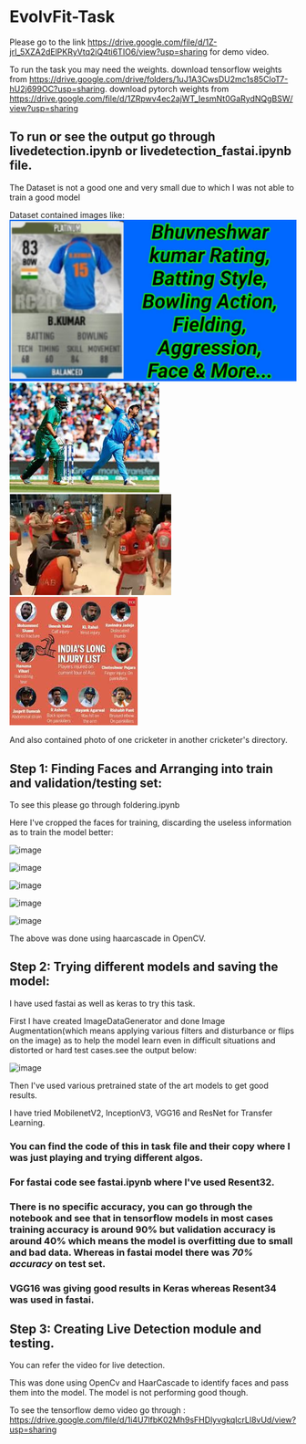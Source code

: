 # EvolvFit-Task

Please go to the link https://drive.google.com/file/d/1Z-jrI_5XZA2dElPKRyVtq2iQ4ti6TIO6/view?usp=sharing for demo video.

To run the task you may need the weights. download tensorflow weights from https://drive.google.com/drive/folders/1uJ1A3CwsDU2mc1s85CloT7-hU2j699OC?usp=sharing.
download pytorch weights from https://drive.google.com/file/d/1ZRpwv4ec2ajWT_IesmNt0GaRydNQgBSW/view?usp=sharing

## To run or see the output go through livedetection.ipynb or livedetection_fastai.ipynb file.

The Dataset is not a good one and very small due to which I was not able to train a good model

Dataset contained images like:
![alt text](https://github.com/raisinghanii/EvolvFit-Task/blob/master/images/bhuvneshwar_kumar/c965e47869.jpg)
![alt text](https://github.com/raisinghanii/EvolvFit-Task/blob/master/images/jasprit_bumrah/2751420e7e.jpg)
![alt text](https://github.com/raisinghanii/EvolvFit-Task/blob/master/images/mohammed_shami/fdae0c1962.jpg)
![alt text](https://github.com/raisinghanii/EvolvFit-Task/blob/master/images/ravindra_jadeja/e96843617c.jpg)

And also contained photo of one cricketer in another cricketer's directory.

## Step 1: Finding Faces and Arranging into train and validation/testing set:

To see this please go through foldering.ipynb

Here I've cropped the faces for training, discarding the useless information as to train the model better:

![image](https://user-images.githubusercontent.com/46864533/118836323-5e0d1480-b8e1-11eb-865e-f09ccf392b1d.png)

![image](https://user-images.githubusercontent.com/46864533/118835781-edfe8e80-b8e0-11eb-80d6-380dd06a061d.png)

![image](https://user-images.githubusercontent.com/46864533/118835856-fce54100-b8e0-11eb-9c74-d17fca0a4e37.png)

![image](https://user-images.githubusercontent.com/46864533/118835913-0a023000-b8e1-11eb-964d-446148e8bbea.png)

![image](https://user-images.githubusercontent.com/46864533/118836144-3d44bf00-b8e1-11eb-9dd3-978f31fce17f.png)

The above was done using haarcascade in OpenCV.

## Step 2: Trying different models and saving the model:

I have used fastai as well as keras to try this task.

First I have created ImageDataGenerator and done Image Augmentation(which means applying various filters and disturbance or flips on the image) as to help the model learn even in difficult situations and distorted or hard test cases.see the output below:

![image](https://user-images.githubusercontent.com/46864533/118836929-f86d5800-b8e1-11eb-9eee-86a3fe2632ac.png)

Then I've used various pretrained state of the art models to get good results.

I have tried MobilenetV2, InceptionV3, VGG16 and ResNet for Transfer Learning.

### You can find the code of this in task file and their copy where I was just playing and trying different algos.

### For fastai code see fastai.ipynb where I've used Resent32.

### There is no specific accuracy, you can go through the notebook and see that in tensorflow models in most cases training accuracy is around 90% but validation accuracy is around 40% which means the model is overfitting due to small and bad data. Whereas in fastai model there was _70% accuracy_ on test set.


### VGG16 was giving good results in Keras whereas Resent34 was used in fastai.

## Step 3: Creating Live Detection module and testing.

You can refer the video for live detection.

This was done using OpenCv and HaarCascade to identify faces and pass them into the model.
The model is not performing good though.

To see the tensorflow demo video go through : https://drive.google.com/file/d/1i4U7lfbK02Mh9sFHDlyvgkqIcrLl8vUd/view?usp=sharing
